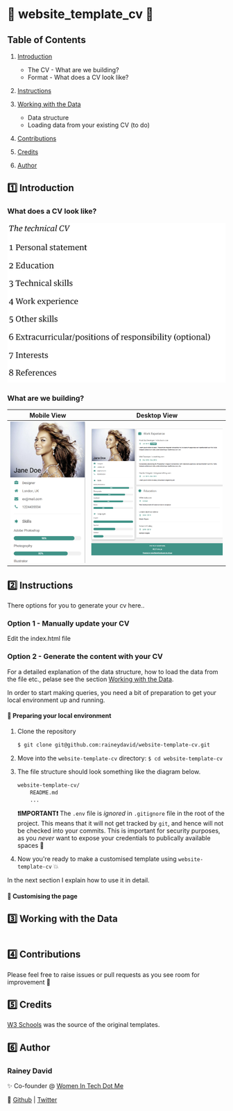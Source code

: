 # :page_with_curl: website_template_cv :page_with_curl:

## Table of Contents

1. [Introduction](#one-introduction)
    - The CV - What are we building?
    - Format - What does a CV look like?
    
2. [Instructions](#two-instructions)

3. [Working with the Data](#three-working-with-the-data)
    - Data structure
    - Loading data from your existing CV (to do)

4. [Contributions](#four-contributions)

5. [Credits](#five-credits)

5. [Author](#six-author)

## :one: Introduction 

### What does a CV look like?
![Components](/cv-components.png)

### What are we building?

Mobile View| Desktop View|
---|---
 [![Image of site](/screenshot-phone.png)](./screenshot-phone.png) | [![Image of site](./screenshot.png)](./screenshot.png)
 

## :two: Instructions

There options for you to generate your cv here..

### Option 1 - Manually update your CV
Edit the index.html file


### Option 2 - Generate the content with your CV
For a detailed explanation of the data structure, how to load the data from the file etc., pelase see the section [Working with the Data](#working-with-the-data).

In order to start making queries, you need a bit of preparation to get your local environment up and running.

#### :floppy_disk: Preparing your local environment

1. Clone the repository

    ```bash
    $ git clone git@github.com:raineydavid/website-template-cv.git
    ```

2. Move into the `website-template-cv` directory: `$ cd website-template-cv`

3. The file structure should look something like the diagram below.

    ```txt
    website-template-cv/
        README.md
        ...
    ```

    **:exclamation:IMPORTANT:exclamation:** The `.env` file is _ignored_ in `.gitignore` file in the root of the project. This means that it will not get tracked by `git`, and hence will not be checked into your commits. This is important for security purposes, as you _never_ want to expose your credentials to publically available spaces :no_good:
    
4. Now you're ready to make a customised template using `website-template-cv` :boom:

In the next section I explain how to use it in detail.

#### :wrench: Customising the page


## :three: Working with the Data

```
```
## :four: Contributions

Please feel free to raise issues or pull requests as you see room for improvement :pray:

## :five: Credits

[W3 Schools](https://w3schools.org/) was the source of the original templates.

## :six: Author

### Rainey David

:sparkles: Co-founder @ [Women In Tech Dot Me](https://womenintech.me/) 

:clap: [Github](https://github.com/RaineyDavid) | [Twitter](https://twitter.com/raineydav) 


 
 
 

